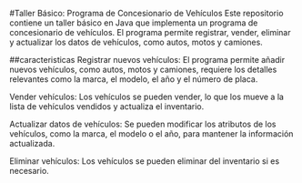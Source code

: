 #Taller Básico: Programa de Concesionario de Vehículos
Este repositorio contiene un taller básico en Java que implementa un programa de concesionario de vehículos. El programa permite registrar, vender, eliminar y actualizar los datos de vehículos, como autos, motos y camiones.

##caracteristicas
Registrar nuevos vehículos: El programa permite añadir nuevos vehículos, como autos, motos y camiones, requiere los detalles relevantes como la marca, el modelo, el año y el número de placa.

Vender vehículos: Los vehículos se pueden vender, lo que los mueve a la lista de vehículos vendidos y actualiza el inventario.

Actualizar datos de vehículos: Se pueden modificar los atributos de los vehículos, como la marca, el modelo o el año, para mantener la información actualizada.

Eliminar vehículos: Los vehículos se pueden eliminar del inventario si es necesario.
